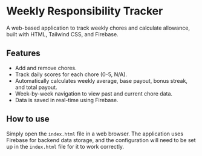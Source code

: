 # Weekly Responsibility Tracker

A web-based application to track weekly chores and calculate allowance, built with HTML, Tailwind CSS, and Firebase.

## Features

- Add and remove chores.
- Track daily scores for each chore (0-5, N/A).
- Automatically calculates weekly average, base payout, bonus streak, and total payout.
- Week-by-week navigation to view past and current chore data.
- Data is saved in real-time using Firebase.

## How to use

Simply open the `index.html` file in a web browser. The application uses Firebase for backend data storage, and the configuration will need to be set up in the `index.html` file for it to work correctly.
